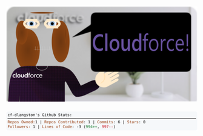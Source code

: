 <!-- 
Version 3.0.158
Built Fri Nov 29 2024 05:21:19 GMT+0000 (Coordinated Universal Time)
-->

<h1 align="center">
  <a href="https://github.com/cf-dlangston/cf-dlangston/tree/master/src" title="Click to View Source">
    <picture width="100%" alt="Dylan">
      <source media="(prefers-color-scheme: dark)" srcset="dylan-dark.svg?version=3.0.158">
      <img src="dylan-light.svg?version=3.0.158" alt="Dylan">
    </picture>
  </a>
</h1>

<div align="center">
  <picture width="100%" alt="Profile Info and Stats">
    <source media="(prefers-color-scheme: dark)" srcset="stats-dark.svg?version=3.0.158">
    <img src="stats-light.svg?version=3.0.158" alt="Profile Info and Stats">
  </picture>
</div>
